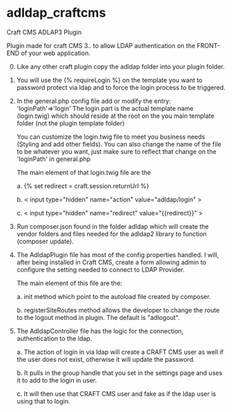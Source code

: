 # adldap_craftcms
Craft CMS ADLAP3 Plugin

Plugin made for craft CMS 3.*.* to allow LDAP authentication on the FRONT-END of your web application.

0.  Like any other craft plugin copy the adldap folder into your plugin folder.

1.  You will use the {% requireLogin %} on the template you want to password protect via ldap and to force the login           process to be triggered.

2.  In the general.php config file add or modify the entry: 'loginPath'=>'login'
    The login part is the actual template name (login.twig) which should reside at the root on the you main template folder (not the plugin template folder)

    You can customize the login.twig file to meet you business needs (Styling and add other fields).
    You can also change the name of the file to be whatever you want, just make sure to reflect that change on the 'loginPath' in general.php

    The main element of that login.twig file are the
    
      a.  {% set redirect = craft.session.returnUrl  %}
      
      b.  < input type="hidden" name="action" value="adldap/login" ><!-- this tells craft where to find the plugin/action -->
      
      c.  < input type="hidden" name="redirect" value="{{redirect}}" > <!-- this tells craft where to go back to once logged in -->

3.  Run composer.json found in the folder adldap which will create the vendor folders and files needed for the adldap2         library to function (composer update).

4.  The AdldapPlugin file has most of the config properties handled. I will, after being installed in Craft CMS, create a      form allowing admin to configure the setting needed to connect to LDAP Provider.
    
    The main element of this file are the:

    a.  init method which point to the autoload file created by composer.
    
    b.  registerSiteRoutes method allows the developer to  change the route to the logout method in plugin. The default is     "adlogout".

5.  The AdldapController file has the logic for the connection, authentication to the ldap. 

    a.  The action of login in via ldap will create a CRAFT CMS user as well if the user does not exist, otherwise it will     update the password.
    
    b.  It pulls in the group handle that you set in the settings page and uses it to add to the login in user.
    
    c.  It will then use that CRAFT CMS user and fake as if the ldap user is using that to login.